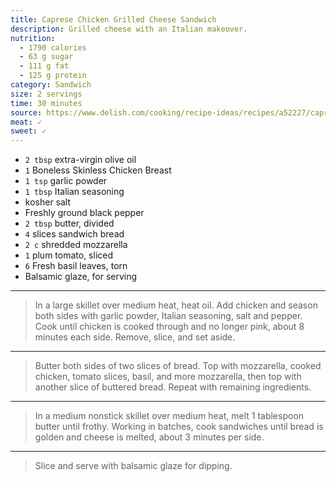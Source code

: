 ```yaml
---
title: Caprese Chicken Grilled Cheese Sandwich
description: Grilled cheese with an Italian makeover.
nutrition:
  - 1790 calories
  - 63 g sugar
  - 111 g fat
  - 125 g protein
category: Sandwich
size: 2 servings
time: 30 minutes
source: https://www.delish.com/cooking/recipe-ideas/recipes/a52227/caprese-chicken-grilled-cheese-sandwich-recipe/
meat: ✓
sweet: ✓
---
```


* `2 tbsp` extra-virgin olive oil
* `1` Boneless Skinless Chicken Breast
* `1 tsp` garlic powder
* `1 tbsp` Italian seasoning
* kosher salt
* Freshly ground black pepper
* `2 tbsp` butter, divided
* `4` slices sandwich bread
* `2 c` shredded mozzarella
* `1` plum tomato, sliced
* `6` Fresh basil leaves, torn
* Balsamic glaze, for serving

---

> In a large skillet over medium heat, heat oil. Add chicken and season both sides with garlic powder, Italian seasoning, salt and pepper. Cook until chicken is cooked through and no longer pink, about 8 minutes each side. Remove, slice, and set aside.

---

> Butter both sides of two slices of bread. Top with mozzarella, cooked chicken, tomato slices, basil, and more mozzarella, then top with another slice of buttered bread. Repeat with remaining ingredients.

---

> In a medium nonstick skillet over medium heat, melt 1 tablespoon butter until frothy. Working in batches, cook sandwiches until bread is golden and cheese is melted, about 3 minutes per side.

---

> Slice and serve with balsamic glaze for dipping.